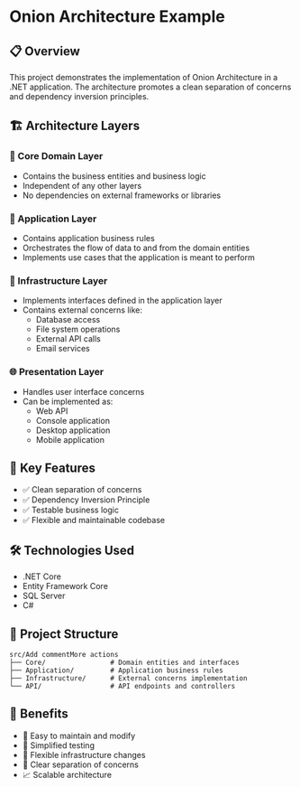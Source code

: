 #  Onion Architecture Example

## 📋 Overview
This project demonstrates the implementation of Onion Architecture in a .NET application. The architecture promotes a clean separation of concerns and dependency inversion principles.

## 🏗️ Architecture Layers

### 🎯 Core Domain Layer
- Contains the business entities and business logic
- Independent of any other layers
- No dependencies on external frameworks or libraries

### 🔄 Application Layer
- Contains application business rules
- Orchestrates the flow of data to and from the domain entities
- Implements use cases that the application is meant to perform

### 🔌 Infrastructure Layer
- Implements interfaces defined in the application layer
- Contains external concerns like:
  - Database access
  - File system operations
  - External API calls
  - Email services

### 🌐 Presentation Layer
- Handles user interface concerns
- Can be implemented as:
  - Web API
  - Console application
  - Desktop application
  - Mobile application

## 🚀 Key Features
- ✅ Clean separation of concerns
- ✅ Dependency Inversion Principle
- ✅ Testable business logic
- ✅ Flexible and maintainable codebase


## 🛠️ Technologies Used
- .NET Core
- Entity Framework Core
- SQL Server
- C#

## 📁 Project Structure
```
src/Add commentMore actions
├── Core/                # Domain entities and interfaces
├── Application/         # Application business rules
├── Infrastructure/      # External concerns implementation
└── API/                 # API endpoints and controllers
```

## 🎯 Benefits
- 🔄 Easy to maintain and modify
- 🧪 Simplified testing
- 🔌 Flexible infrastructure changes
- 🎨 Clear separation of concerns
- 📈 Scalable architecture

